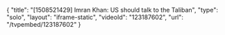 {
    "title": "[1508521429] Imran Khan: US should talk to the Taliban",
    "type": "solo",
    "layout": "iframe-static",
    "videoId": "123187602",
    "url": "\/tvpembed\/123187602"
}